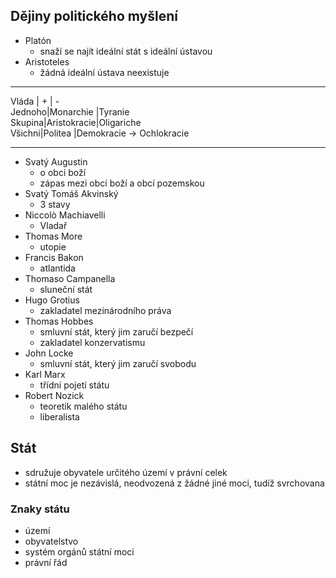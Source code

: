 ## Dějiny politického myšlení
- Platón
  - snaží se najít ideální stát s ideální ústavou
- Aristoteles
  - žádná ideální ústava neexistuje
______________________________________________
Vláda  | +          | -                       
Jednoho|Monarchie   |Tyranie                  
Skupina|Aristokracie|Oligariche               
Všichni|Politea     |Demokracie -> Ochlokracie
______________________________________________


- Svatý Augustin
  - o obci boží
  - zápas mezi obcí boží a obcí pozemskou
- Svatý Tomáš Akvinský
  - 3 stavy
- Niccolò Machiavelli
  - Vladař
- Thomas More
  - utopie
- Francis Bakon
  - atlantida
- Thomaso Campanella
  - sluneční stát
- Hugo Grotius
  - zakladatel mezinárodního práva
- Thomas Hobbes
  - smluvní stát, který jim zaručí bezpečí
  - zakladatel konzervatismu
- John Locke
  - smluvní stát, který jim zaručí svobodu
- Karl Marx
  - třídní pojetí státu
- Robert Nozick
  - teoretik malého státu
  - liberalista

## Stát
- sdružuje obyvatele určitého území v právní celek
- státní moc je nezávislá, neodvozená z žádné jiné moci, tudíž svrchovana
### Znaky státu
- území
- obyvatelstvo
- systém orgánů státní moci
- právní řád
